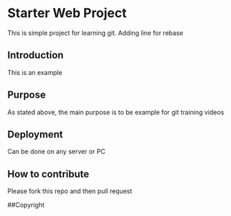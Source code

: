 # Starter Web Project

This is simple project for learning git. Adding line for rebase

## Introduction

This is an example

## Purpose

As stated above, the main purpose is to be example for git training videos

## Deployment

Can be done on any server or PC

## How to contribute
Please fork this repo and then pull request

##Copyright